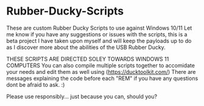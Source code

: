 # Rubber-Ducky-Scripts
These are custom Rubber Ducky Scripts to use against Windows 10/11
Let me know if you have any suggestions or issues with the scripts, this is a beta project I have taken upon myself and will keep the payloads up to do as I discover more about the abilities of the USB Rubber Ducky.

THESE SCRIPTS ARE DIRECTED SOLEY TOWARDS WINDOWS 11 COMPUTERS
You can also compile multiple scripts together to accomidate your needs and edit them as well using (https://ducktoolkit.com/)
There are messages explaining the code before each "REM" if you have any questions dont be afraid to ask. :)

Please use responsibly... just because you can, should you?
